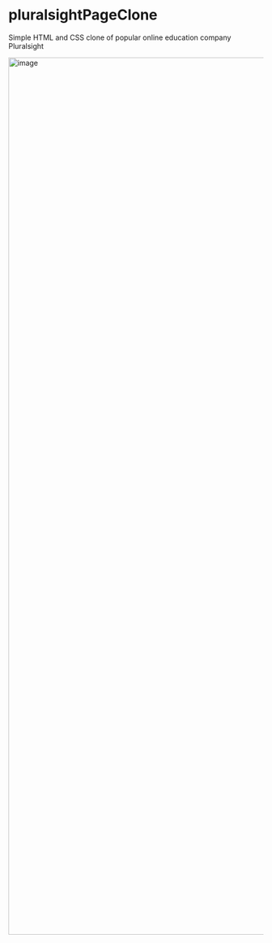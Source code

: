 # pluralsightPageClone
Simple HTML and CSS clone of popular online education company Pluralsight



<img width="1728" alt="image" src="https://github.com/arvindnagarajan/pluralsightPageClone/assets/73293742/f314fb44-8b48-447d-81d0-85fa8f38b6d1">
